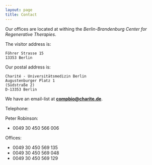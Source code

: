 ```yaml
---
layout: page
title: Contact
---
```


Our offices are located at withing the *Berlin-Brandenburg Center for 
Regenerative Therapies*.

The visitor address is:

    Föhrer Strasse 15 
    13353 Berlin

Our postal address is:

    Charité - Universitätsmedizin Berlin
    Augustenburger Platz 1
    (Südstraße 2)
    D-13353 Berlin

We have an email-list at **compbio@charite.de**.

Telephone:

 Peter Robinson:
 * 0049 30 450 566 006

Offices: 
* 0049 30 450 569 135
* 0049 30 450 569 048
* 0049 30 450 569 129


    
